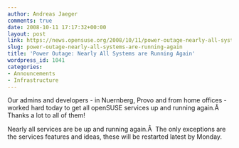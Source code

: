```yaml
---
author: Andreas Jaeger
comments: true
date: 2008-10-11 17:17:32+00:00
layout: post
link: https://news.opensuse.org/2008/10/11/power-outage-nearly-all-systems-are-running-again/
slug: power-outage-nearly-all-systems-are-running-again
title: 'Power Outage: Nearly All Systems are Running Again'
wordpress_id: 1041
categories:
- Announcements
- Infrastructure
---
```


Our admins and developers - in Nuernberg, Provo and from home offices - worked hard today to get all openSUSE services up and running again.Â  Thanks a lot to all of them!

Nearly all services are be up and running again.Â  The only exceptions are the services features and ideas, these will be restarted latest by Monday.
